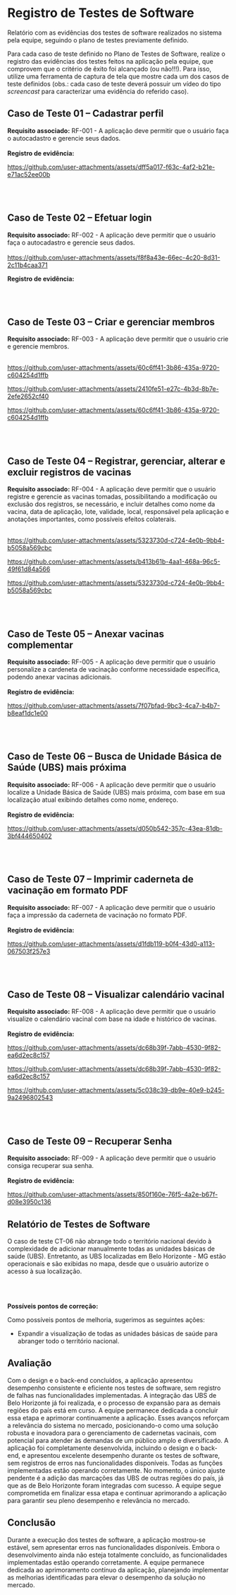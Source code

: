 # Registro de Testes de Software



Relatório com as evidências dos testes de software realizados no sistema pela equipe, seguindo o plano de testes previamente definido.


Para cada caso de teste definido no Plano de Testes de Software, realize o registro das evidências dos testes feitos na aplicação pela equipe, que comprovem que o critério de êxito foi alcançado (ou não!!!). Para isso, utilize uma ferramenta de captura de tela que mostre cada um dos casos de teste definidos (obs.: cada caso de teste deverá possuir um vídeo do tipo _screencast_ para caracterizar uma evidência do referido caso).


## Caso de Teste 01 – Cadastrar perfil
**Requisito associado:**  RF-001 - A aplicação deve permitir que o usuário faça o autocadastro e gerencie seus dados.
<br><br>
**Registro de evidência:**




https://github.com/user-attachments/assets/dff5a017-f63c-4af2-b21e-e71ac52ee00b



<br><br>

## Caso de Teste 02 – Efetuar login
**Requisito associado:**  RF-002 - A aplicação deve permitir que o usuário faça o autocadastro e gerencie seus dados.
<br><br>
https://github.com/user-attachments/assets/f8f8a43e-66ec-4c20-8d31-2c11b4caa371



**Registro de evidência:**







<br><br>
 
## Caso de Teste 03 – Criar e gerenciar membros
**Requisito associado:**  RF-003 - A aplicação deve permitir que o usuário crie e gerencie membros.
<br><br>


https://github.com/user-attachments/assets/60c6ff41-3b86-435a-9720-c604254d1ffb




https://github.com/user-attachments/assets/2410fe51-e27c-4b3d-8b7e-2efe2652cf40


https://github.com/user-attachments/assets/60c6ff41-3b86-435a-9720-c604254d1ffb




<br><br>


## Caso de Teste 04 – Registrar, gerenciar, alterar e excluir registros de vacinas
**Requisito associado:** RF-004	- A aplicação deve permitir que o usuário registre e gerencie as vacinas tomadas, possibilitando a modificação ou exclusão dos registros, se necessário, e incluir detalhes como nome da vacina, data de aplicação, lote, validade, local, responsável pela aplicação e anotações importantes, como possíveis efeitos colaterais.
<br><br>


https://github.com/user-attachments/assets/5323730d-c724-4e0b-9bb4-b5058a569cbc




https://github.com/user-attachments/assets/b413b61b-4aa1-468a-96c5-49f61d84a566


https://github.com/user-attachments/assets/5323730d-c724-4e0b-9bb4-b5058a569cbc




<br><br>

## Caso de Teste 05 – Anexar vacinas complementar
**Requisito associado:** RF-005 - A aplicação deve permitir que o usuário personalize a cardeneta de vacinação conforme necessidade específica, podendo anexar vacinas adicionais.
<br><br>
**Registro de evidência:**




https://github.com/user-attachments/assets/7f07bfad-9bc3-4ca7-b4b7-b8eaf1dc1e00





<br><br>

## Caso de Teste 06 – Busca de Unidade Básica de Saúde (UBS) mais próxima
**Requisito associado:** RF-006 - A aplicação deve permitir que o usuário localize a Unidade Básica de Saúde (UBS) mais próxima, com base em sua localização atual exibindo detalhes como nome, endereço.
<br><br>
**Registro de evidência:**



https://github.com/user-attachments/assets/d050b542-357c-43ea-81db-3bf444650402



<br><br>

## Caso de Teste 07 –  Imprimir caderneta de vacinação em formato PDF
**Requisito associado:** RF-007 - A aplicação deve permitir que o usuário faça a impressão da caderneta de vacinação no formato PDF.
<br><br>
**Registro de evidência:**



https://github.com/user-attachments/assets/d1fdb119-b0f4-43d0-a113-067503f257e3



<br><br>

## Caso de Teste 08 – Visualizar calendário vacinal
**Requisito associado:** RF-008 - A aplicação deve permitir que o usuário visualize o calendário vacinal com base na idade e histórico de vacinas.
<br><br>
**Registro de evidência:**





https://github.com/user-attachments/assets/dc68b39f-7abb-4530-9f82-ea6d2ec8c157

https://github.com/user-attachments/assets/dc68b39f-7abb-4530-9f82-ea6d2ec8c157

https://github.com/user-attachments/assets/5c038c39-db9e-40e9-b245-9a2496802543




<br><br>

## Caso de Teste 09 – Recuperar Senha
**Requisito associado:** RF-009 - A aplicação deve permitir que o usuário consiga recuperar sua senha.
<br><br>
**Registro de evidência:**



https://github.com/user-attachments/assets/850f160e-76f5-4a2e-b67f-d08e3950c136

## Relatório de Testes de Software

O caso de teste CT-06 não abrange todo o território nacional devido à complexidade de adicionar manualmente todas as unidades básicas de saúde (UBS). Entretanto, as UBS localizadas em Belo Horizonte - MG estão operacionais e são exibidas no mapa, desde que o usuário autorize o acesso à sua localização.

<br><br>



**Possíveis pontos de correção:**
  
Como possíveis pontos de melhoria, sugerimos as seguintes ações:
- Expandir a visualização de todas as unidades básicas de saúde para abranger todo o território nacional.

## Avaliação

Com o design e o back-end concluídos, a aplicação apresentou desempenho consistente e eficiente nos testes de software, sem registro de falhas nas funcionalidades implementadas. A integração das UBS de Belo Horizonte já foi realizada, e o processo de expansão para as demais regiões do país está em curso. A equipe permanece dedicada a concluir essa etapa e aprimorar continuamente a aplicação. Esses avanços reforçam a relevância do sistema no mercado, posicionando-o como uma solução robusta e inovadora para o gerenciamento de cadernetas vacinais, com potencial para atender às demandas de um público amplo e diversificado.
A aplicação foi completamente desenvolvida, incluindo o design e o back-end, e apresentou excelente desempenho durante os testes de software, sem registros de erros nas funcionalidades disponíveis. Todas as funções implementadas estão operando corretamente. No momento, o único ajuste pendente é a adição das marcações das UBS de outras regiões do país, já que as de Belo Horizonte foram integradas com sucesso. A equipe segue comprometida em finalizar essa etapa e continuar aprimorando a aplicação para garantir seu pleno desempenho e relevância no mercado.

## Conclusão

Durante a execução dos testes de software, a aplicação mostrou-se estável, sem apresentar erros nas funcionalidades disponíveis. Embora o desenvolvimento ainda não esteja totalmente concluído, as funcionalidades implementadas estão operando corretamente. A equipe permanece dedicada ao aprimoramento contínuo da aplicação, planejando implementar as melhorias identificadas para elevar o desempenho da solução no mercado.
